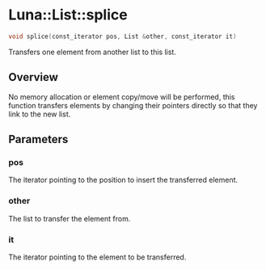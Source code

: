 # Luna::List::splice

```c++
void splice(const_iterator pos, List &other, const_iterator it)
```

Transfers one element from another list to this list. 

## Overview
No memory allocation or element copy/move will be performed, this function transfers elements by changing their pointers directly so that they link to the new list. 

## Parameters
### pos
The iterator pointing to the position to insert the transferred element. 

### other
The list to transfer the element from. 

### it
The iterator pointing to the element to be transferred. 

